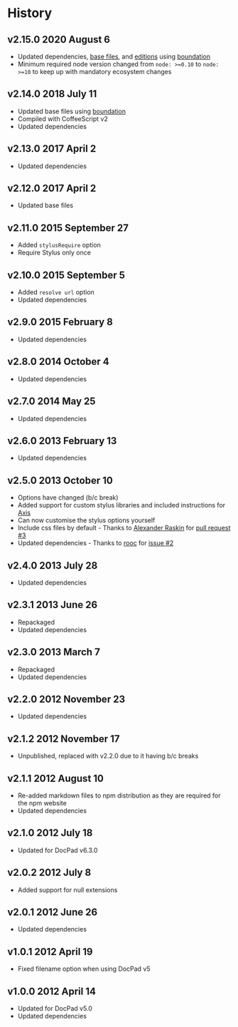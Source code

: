 # History

## v2.15.0 2020 August 6

-   Updated dependencies, [base files](https://github.com/bevry/base), and [editions](https://editions.bevry.me) using [boundation](https://github.com/bevry/boundation)
-   Minimum required node version changed from `node: >=0.10` to `node: >=10` to keep up with mandatory ecosystem changes

## v2.14.0 2018 July 11

-   Updated base files using [boundation](https://github.com/bevry/boundation)
-   Compiled with CoffeeScript v2
-   Updated dependencies

## v2.13.0 2017 April 2

-   Updated dependencies

## v2.12.0 2017 April 2

-   Updated base files

## v2.11.0 2015 September 27

-   Added `stylusRequire` option
-   Require Stylus only once

## v2.10.0 2015 September 5

-   Added `resolve url` option
-   Updated dependencies

## v2.9.0 2015 February 8

-   Updated dependencies

## v2.8.0 2014 October 4

-   Updated dependencies

## v2.7.0 2014 May 25

-   Updated dependencies

## v2.6.0 2013 February 13

-   Updated dependencies

## v2.5.0 2013 October 10

-   Options have changed (b/c break)
-   Added support for custom stylus libraries and included instructions for [Axis](http://roots.cx/axis/)
-   Can now customise the stylus options yourself
-   Include css files by default - Thanks to [Alexander Raskin](https://github.com/intval) for [pull request #3](https://github.com/docpad/docpad-plugin-stylus/pull/3)
-   Updated dependencies - Thanks to [rooc](https://github.com/rooc) for [issue #2](https://github.com/docpad/docpad-plugin-stylus/issues/2)

## v2.4.0 2013 July 28

-   Updated dependencies

## v2.3.1 2013 June 26

-   Repackaged
-   Updated dependencies

## v2.3.0 2013 March 7

-   Repackaged
-   Updated dependencies

## v2.2.0 2012 November 23

-   Updated dependencies

## v2.1.2 2012 November 17

-   Unpublished, replaced with v2.2.0 due to it having b/c breaks

## v2.1.1 2012 August 10

-   Re-added markdown files to npm distribution as they are required for the npm website
-   Updated dependencies

## v2.1.0 2012 July 18

-   Updated for DocPad v6.3.0

## v2.0.2 2012 July 8

-   Added support for null extensions

## v2.0.1 2012 June 26

-   Updated dependencies

## v1.0.1 2012 April 19

-   Fixed filename option when using DocPad v5

## v1.0.0 2012 April 14

-   Updated for DocPad v5.0
-   Updated dependencies
